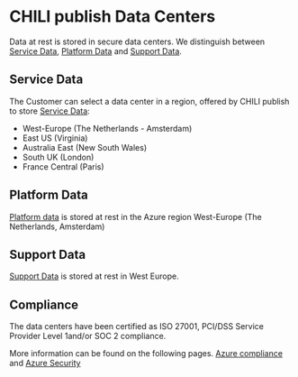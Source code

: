 # CHILI publish Data Centers

Data at rest is stored in secure data centers. We distinguish between [Service Data](../definitions/#service-data), [Platform Data](../definitions/#platform-data) and [Support Data](../definitions/#support-data).

## Service Data

The Customer can select a data center in a region, offered by CHILI publish to store [Service Data](../definitions/#service-data):

- West-Europe (The Netherlands - Amsterdam)
- East US (Virginia)
- Australia East (New South Wales)
- South UK (London)
- France Central (Paris)

## Platform Data

[Platform data](../definitions/#platform-data) is stored at rest in the Azure region West-Europe (The Netherlands, Amsterdam)

## Support Data

[Support Data](../definitions/#support-data) is stored at rest in West Europe.

## Compliance

The data centers have been certified as ISO 27001, PCI/DSS Service Provider Level 1and/or SOC 2 compliance. 

More information can be found on the following pages.
[Azure compliance](https://azure.microsoft.com/en-us/overview/trusted-cloud/compliance/) and [Azure Security](https://docs.microsoft.com/en-us/azure/security/)



